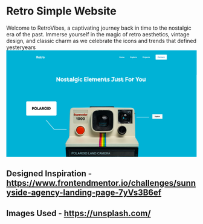 # Retro Simple Website
Welcome to RetroVibes, a captivating journey back in time to the nostalgic era of the past. Immerse yourself in the magic of retro aesthetics, vintage design, and classic charm as we celebrate the icons and trends that defined yesteryears
![Thumbnail](thumbnail-img.png)



## Designed Inspiration - https://www.frontendmentor.io/challenges/sunnyside-agency-landing-page-7yVs3B6ef
## Images Used - https://unsplash.com/




